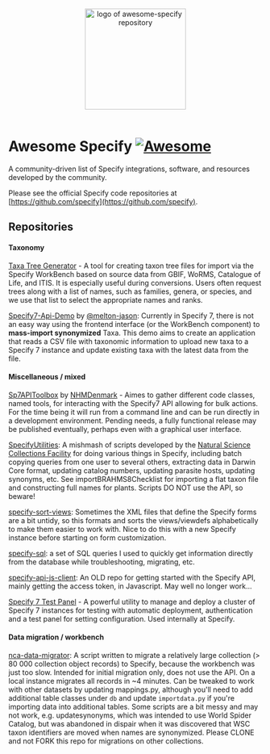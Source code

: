 <p align="center">
  <br>
  <img width="200" src="https://github.com/user-attachments/assets/46d6c42e-aea5-47d4-90d9-27194f759ea3" alt="logo of awesome-specify repository">
  <br>
  <br>
</p>

# Awesome Specify [![Awesome](https://cdn.rawgit.com/sindresorhus/awesome/d7305f38d29fed78fa85652e3a63e154dd8e8829/media/badge.svg)](https://github.com/sindresorhus/awesome)

A community-driven list of Specify integrations, software, and resources developed by the community.

Please see the official Specify code repositories at [https://github.com/specify](https://github.com/specify).

## Repositories

#### Taxonomy

[Taxa Tree Generator](https://github.com/specify/taxa_tree_docker) - A tool for creating taxon tree files 
for import via the Specify WorkBench based on source data from GBIF, WoRMS, Catalogue of Life, and ITIS. 
It is especially useful during conversions. Users often request trees along with a list of names, such as 
families, genera, or species, and we use that list to select the appropriate names and ranks.

[Specify7-Api-Demo](https://github.com/melton-jason/Specify7-Api-Demo/tree/main) by 
[@melton-jason](https://github.com/melton-jason/): Currently in Specify 7, there is not an easy way using 
the frontend interface (or the WorkBench component) to **mass-import synonymized** Taxa. This demo aims 
to create an application that reads a CSV file with taxonomic information to upload new taxa to a 
Specify 7 instance and update existing taxa with the latest data from the file.

#### Miscellaneous / mixed

[Sp7APIToolbox](https://github.com/NHMDenmark/Sp7ApiToolbox) by [NHMDenmark](https://github.com/NHMDenmark) - Aimes to gather 
different code classes, named tools, for interacting with the Specify7 API allowing for bulk actions. For the time being it 
will run from a command line and can be run directly in a development environment. Pending needs, a fully functional release 
may be published eventually, perhaps even with a graphical user interface.

[SpecifyUtilities](https://github.com/NSCF/SpecifyUtilities): 
A mishmash of scripts developed by the [Natural Science Collections Facility](https://nscf.org.za/) for doing various things in 
Specify, including batch copying queries from one user to several others, extracting data in Darwin Core format, updating catalog 
numbers, updating parasite hosts, updating synonyms, etc. See importBRAHMS8Checklist for importing a flat taxon file and constructing
full names for plants. Scripts DO NOT use the API, so beware!

[specify-sort-views](https://github.com/NSCF/specify-sort-views):
Sometimes the XML files that define the Specify forms are a bit untidy, so this formats and sorts the views/viewdefs 
alphabetically to make them easier to work with. Nice to do this with a new Specify instance before starting on form customization.

[specify-sql](https://github.com/NSCF/SpecifySQL): a set of SQL queries I used to quickly get information directly 
from the database while troubleshooting, migrating, etc.

[specify-api-js-client](https://github.com/NSCF/Specify-API-JS-client): An OLD repo for getting started with the 
Specify API, mainly getting the access token, in Javascript. May well no longer work...

[Specify 7 Test Panel](https://github.com/specify/specify7-test-panel) - A powerful utility to manage and deploy a cluster of Specify 7 instances for testing with automatic deployment, authentication and a test panel for setting configuration. Used internally at Specify.

#### Data migration / workbench

[nca-data-migrator](https://github.com/NSCF/nca-specify-migrator):
A script written to migrate a relatively large collection (> 80 000 collection object records) to Specify, 
because the workbench was just too slow. Intended for initial migration only, does not use the API. On a 
local instance migrates all records in ~4 minutes. Can be tweaked to work with other datasets by updating 
mappings.py, although you'll need to add additional table classes under `db` and update `importdata.py` 
if you're importing data into additional tables. Some scripts are a bit messy and may not work, e.g. 
updatesynonyms, which was intended to use World Spider Catalog, but was abandoned in dispair when it was 
discovered that WSC taxon identifiers are moved when names are synonymized. Please CLONE and not FORK 
this repo for migrations on other collections.



